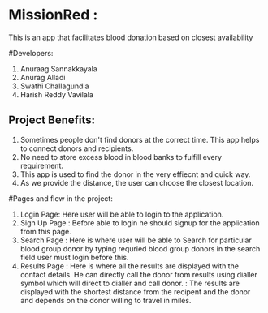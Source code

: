 # MissionRed :
This is an app that facilitates blood donation based on closest availability

#Developers:
1. Anuraag Sannakkayala
2. Anurag Alladi
3. Swathi Challagundla
4. Harish Reddy Vavilala


## Project Benefits:
1. Sometimes people don't find donors at the correct time. This app helps to connect donors and recipients.
2. No need to store excess blood in blood banks to fulfill every requirement.
3. This app is used to find the donor in the very effiecnt and quick way. 
4. As we provide the distance, the user can choose the closest location.



#Pages and flow in the project:

1. Login Page: Here user will be able to login to the application.
2. Sign Up Page : Before able to login he should signup for the application from this page.
3. Search  Page : Here is where user will be able to Search for particular blood group donor by typing requried blood group donors in the                         search field user must login before this.
4. Results Page : Here is where all the results are displayed with the contact details. He can directly call the donor from results using                         dialler symbol which will direct to dialler and call donor.
                : The results are displayed with the shortest distance from the recipent and the donor and depends on the donor willing to travel in miles.